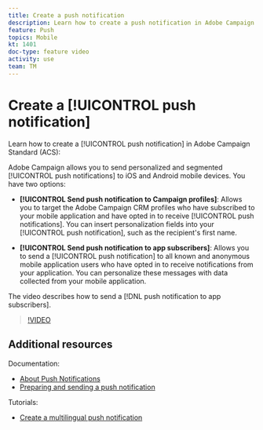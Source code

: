 ```yaml
---
title: Create a push notification
description: Learn how to create a push notification in Adobe Campaign Standard (ACS). 
feature: Push
topics: Mobile 
kt: 1401
doc-type: feature video
activity: use
team: TM
---
```


# Create a [!UICONTROL push notification]

Learn how to create a [!UICONTROL push notification] in Adobe Campaign Standard (ACS):

Adobe Campaign allows you to send personalized and segmented [!UICONTROL push notifications] to iOS and Android mobile devices. You have two options:

* **[!UICONTROL Send push notification to Campaign profiles]**: Allows you to target the Adobe Campaign CRM profiles who have subscribed to your mobile application and have opted in to receive [!UICONTROL push notifications]. You can insert personalization fields into your [!UICONTROL push notification], such as the recipient's first name.

* **[!UICONTROL Send push notification to app subscribers]**: Allows you to send a [!UICONTROL push notification] to all known and anonymous mobile application users who have opted in to receive notifications from your application. You can personalize these messages with data collected from your mobile application.
  
The video describes how to send a [!DNL push notification to app subscribers].

>[!VIDEO](https://video.tv.adobe.com/v/31499?quality=12)

## Additional resources

Documentation:

* [About Push Notifications](https://docs.adobe.com/content/help/en/campaign-standard/using/communication-channels/push-notifications/about-push-notifications.html)
* [Preparing and sending a push notification](https://docs.adobe.com/content/help/en/campaign-standard/using/communication-channels/push-notifications/preparing-and-sending-a-push-notification.html)

Tutorials:

* [Create a multilingual push notification](/help/communication-channels/mobile/push-notifications/creating-multilingual-push-notifications.md)
